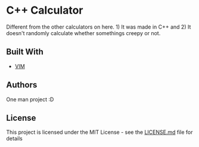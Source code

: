 # C++ Calculator

Different from the other calculators on here. 1) It was made in C++ and 2) It doesn't randomly calculate whether somethings creepy or not.

## Built With

* [VIM](https://www.vim.org/)

## Authors

One man project :D

## License

This project is licensed under the MIT License - see the [LICENSE.md](LICENSE.md) file for details
